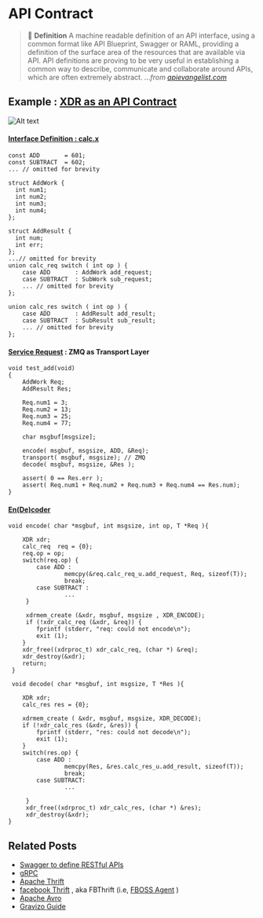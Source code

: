 # API Contract

> :book: **Definition** A machine readable definition of an API interface, using a common format like API Blueprint, Swagger or RAML, providing a definition of the surface area of the resources that are available via API. API definitions are proving to be very useful in establishing a common way to describe, communicate and collaborate around APIs, which are often extremely abstract. ..._from [apievangelist.com](https://apievangelist.com/2014/07/15/an-api-definition-as-the-truth-in-the-api-contract/)_ 

## Example : [XDR as an API Contract](https://github.com/phyunsj/api-contract/tree/master/xdr_zmq_calc)


![Alt text](https://g.gravizo.com/svg?%40startuml%3B%0Ahide%20footbox%3B%0Aautonumber%3B%0Aactor%20User%3B%0Abox%20%22External%20Service%22%3B%0Aparticipant%20%22Proxy%20Service%20A%22%20as%20A%3B%0Aparticipant%20%22Transport%22%20as%20B%3B%0Aend%20box%3B%0Abox%20%22Internal%20Service%22%3B%0Aparticipant%20%22Transport%22%20as%20C%3B%0Aparticipant%20%22Service%20Handler%22%20as%20D%3B%0Aend%20box%3B%0Aparticipant%20%22Service%20A%22%20as%20E%3B%0A...%20...%3B%0AUser%20-%3E%20A%3A%20Service%20Request%3B%0Aactivate%20A%3B%0AA%20-%3E%20B%3A%20Create%20Request/XDR%20encode%3B%0Anote%20over%20A%3A%20switch%20req-%3Eop%3B%0Aactivate%20B%3B%0AB%20-%3E%20C%3A%20zmq_send%3B%0Aactivate%20C%3B%0AC%20-%3E%20D%3A%20XDR%20decode/Create%20Request%3B%0Aactivate%20D%3B%0Anote%20over%20D%3B%0Aswitch%20req-%3Eop%3B%0Aend%20note%3B%0AD%20-%3E%20E%3B%0Aactivate%20E%3B%0AD%20%3C--E%3B%0Adeactivate%20E%3B%0AD%20--%3E%20C%3A%20XDR%20encode%3B%0Adeactivate%20D%3B%0AC%20--%3E%20B%3A%20zmq_receive%3B%0Adeactivate%20C%3B%0AB%20--%3E%20A%3A%20XDR%20decode%3B%0Adeactivate%20B%3B%0AA%20--%3E%20User%3A%20Service%20Response%3B%0Adeactivate%20A%3B%0Aref%20over%20A%3B%0A%20test_add%3Acalc_client.cpp%3B%0Aend%20ref%3B%0Aref%20over%20D%2CE%3B%0A%20serve%3Acalc_server.cpp%3B%0Aend%20ref%3B%0A...%3B%0A%40enduml)


#### [Interface Definition : calc.x](https://github.com/phyunsj/api-contract/blob/master/xdr_zmq_calc/calc.x) 

```
const ADD       = 601;
const SUBTRACT  = 602;
... // omitted for brevity

struct AddWork {
  int num1;
  int num2;
  int num3;
  int num4;
};

struct AddResult {
  int num;
  int err;
};
...// omitted for brevity
union calc_req switch ( int op ) {
    case ADD       : AddWork add_request;
    case SUBTRACT  : SubWork sub_request;
    ... // omitted for brevity
};

union calc_res switch ( int op ) {
    case ADD       : AddResult add_result;
    case SUBTRACT  : SubResult sub_result;
    ... // omitted for brevity
};
```

#### [Service Request](https://github.com/phyunsj/api-contract/blob/master/xdr_zmq_calc/calc_client.cpp) : ZMQ as Transport Layer

```
void test_add(void)
{
    AddWork Req;
    AddResult Res;

    Req.num1 = 3;
    Req.num2 = 13;
    Req.num3 = 25;
    Req.num4 = 77;

    char msgbuf[msgsize];
     
    encode( msgbuf, msgsize, ADD, &Req);
    transport( msgbuf, msgsize); // ZMQ
    decode( msgbuf, msgsize, &Res );

    assert( 0 == Res.err );
    assert( Req.num1 + Req.num2 + Req.num3 + Req.num4 == Res.num);
}
```

#### [En(De)coder](https://github.com/phyunsj/api-contract/blob/master/xdr_zmq_calc/calc_client.cpp)

```
void encode( char *msgbuf, int msgsize, int op, T *Req ){
    
    XDR xdr;
    calc_req  req = {0};
    req.op = op;
    switch(req.op) {
        case ADD : 
                memcpy(&req.calc_req_u.add_request, Req, sizeof(T));
                break;
        case SUBTRACT : 
                ...
     }
     
     xdrmem_create (&xdr, msgbuf, msgsize , XDR_ENCODE);
     if (!xdr_calc_req (&xdr, &req)) {
        fprintf (stderr, "req: could not encode\n");
        exit (1);
    }
    xdr_free((xdrproc_t) xdr_calc_req, (char *) &req);
    xdr_destroy(&xdr);
    return;
 }
 
 void decode( char *msgbuf, int msgsize, T *Res ){
     
    XDR xdr;
    calc_res res = {0};

    xdrmem_create ( &xdr, msgbuf, msgsize, XDR_DECODE);
    if (!xdr_calc_res (&xdr, &res)) {
        fprintf (stderr, "res: could not decode\n");
        exit (1);
    }
    switch(res.op) {
        case ADD : 
                memcpy(Res, &res.calc_res_u.add_result, sizeof(T));
                break;
        case SUBTRACT: 
                ...
                
     }
     xdr_free((xdrproc_t) xdr_calc_res, (char *) &res);
     xdr_destroy(&xdr);
}
```

## Related Posts

- [Swagger to define RESTful APIs](https://developer.ibm.com/articles/wa-use-swagger-to-document-and-define-restful-apis/)
- [gRPC](https://grpc.io/)
- [Apache Thrift](https://thrift.apache.org/)
- [facebook Thrift](https://github.com/facebook/fbthrift) , aka FBThrift (i.e, [FBOSS Agent](https://github.com/facebook/fboss/tree/master/fboss/agent) )
- [Apache Avro](https://avro.apache.org/)
- [Gravizo Guide](https://github.com/phyunsj/api-contract/blob/master/README.Gravizo.md)
